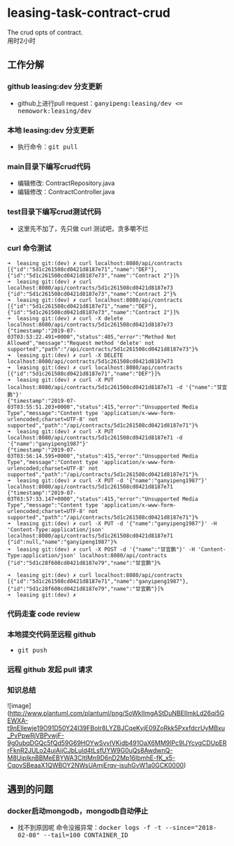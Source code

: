 # leasing-task-contract-crud

The crud opts of contract.<br/>
用时2小时

## 工作分解

### github leasing:dev 分支更新
* github上进行pull request：<kbd>ganyipeng:leasing/dev <= nemowork:leasing/dev</kbd>

### 本地 leasing:dev 分支更新
* 执行命令：<kbd>git pull</kbd>

### main目录下编写crud代码
* 编辑修改: ContractRepository.java
* 编辑修改：ContractController.java

### test目录下编写crud测试代码
* 这里先不加了，先只做 curl 测试吧，贪多嚼不烂

### curl 命令测试
```
➜  leasing git:(dev) ✗ curl localhost:8080/api/contracts
[{"id":"5d1c261508cd0421d8187e71","name":"DEF"},{"id":"5d1c261508cd0421d8187e73","name":"Contract 2"}]%                                                    
➜  leasing git:(dev) ✗ curl localhost:8080/api/contracts/5d1c261508cd0421d8187e73
{"id":"5d1c261508cd0421d8187e73","name":"Contract 2"}%                                                                                                     
➜  leasing git:(dev) ✗ curl localhost:8080/api/contracts                         
[{"id":"5d1c261508cd0421d8187e71","name":"DEF"},{"id":"5d1c261508cd0421d8187e73","name":"Contract 2"}]%                                                    
➜  leasing git:(dev) ✗ curl -X delete localhost:8080/api/contracts/5d1c261508cd0421d8187e73
{"timestamp":"2019-07-03T03:53:22.491+0000","status":405,"error":"Method Not Allowed","message":"Request method 'delete' not supported","path":"/api/contracts/5d1c261508cd0421d8187e73"}%                                                                                                                            
➜  leasing git:(dev) ✗ curl -X DELETE localhost:8080/api/contracts/5d1c261508cd0421d8187e73
➜  leasing git:(dev) ✗ curl localhost:8080/api/contracts                                   
[{"id":"5d1c261508cd0421d8187e71","name":"DEF"}]%                                                                                                          
➜  leasing git:(dev) ✗ curl -X PUT localhost:8080/api/contracts/5d1c261508cd0421d8187e71 -d '{"name":"甘宜鹏"}'
{"timestamp":"2019-07-03T03:55:51.203+0000","status":415,"error":"Unsupported Media Type","message":"Content type 'application/x-www-form-urlencoded;charset=UTF-8' not supported","path":"/api/contracts/5d1c261508cd0421d8187e71"}%                                                                                 
➜  leasing git:(dev) ✗ curl -X PUT localhost:8080/api/contracts/5d1c261508cd0421d8187e71 -d '{"name":"ganyipeng1987"}'
{"timestamp":"2019-07-03T03:56:14.595+0000","status":415,"error":"Unsupported Media Type","message":"Content type 'application/x-www-form-urlencoded;charset=UTF-8' not supported","path":"/api/contracts/5d1c261508cd0421d8187e71"}%                                                                                 
➜  leasing git:(dev) ✗ curl -X PUT -d '{"name":"ganyipeng1987"}' localhost:8080/api/contracts/5d1c261508cd0421d8187e71
{"timestamp":"2019-07-03T03:57:33.147+0000","status":415,"error":"Unsupported Media Type","message":"Content type 'application/x-www-form-urlencoded;charset=UTF-8' not supported","path":"/api/contracts/5d1c261508cd0421d8187e71"}%                                                                                 
➜  leasing git:(dev) ✗ curl -X PUT -d '{"name":"ganyipeng1987"}' -H 'Content-Type:application/json' localhost:8080/api/contracts/5d1c261508cd0421d8187e71
{"id":null,"name":"ganyipeng1987"}%                                                                                                                        
➜  leasing git:(dev) ✗ curl -X POST -d '{"name":"甘宜鹏"}' -H 'Content-Type:application/json' localhost:8080/api/contracts   
{"id":"5d1c28f608cd0421d8187e79","name":"甘宜鹏"}%  

➜  leasing git:(dev) ✗ curl localhost:8080/api/contracts
[{"id":"5d1c261508cd0421d8187e71","name":"ganyipeng1987"},{"id":"5d1c28f608cd0421d8187e79","name":"甘宜鹏"}]% 
➜  leasing git:(dev) ✗ 
```

### 代码走查 code review

### 本地提交代码至远程 github

* <kbd>git push</kbd>

### 远程 github 发起 pull 请求

### 知识总结
![image]
(http://www.plantuml.com/plantuml/png/SoWkIImgAStDuNBEIImkLd26qi5GEWXA-t9nEIlewje19O91D50Y24I39FBoIr8LYZBJCqeKyjE09ZoRkk5PxxfdcrUyMBxu_PvPpwRjVBPvwjF-9g0ubqDGQc5fQd59G69HOYwSvvIVKidb491OaX6MM9IPc9IJYcvgCDUpERrFknR2JULo24ujAijCJbLuld4tLsfUYW9G0uQs8AwdwnQ-M8UipIknBBMeEBYWA3CltIMn9D6nD2Mp16IbmhE-fK_x5-CqovSBeaaX1QWBOY2NWsUAmjErqv-jsuhGvW1a0GCK0000)

## 遇到的问题

### docker启动mongodb，mongodb自动停止

* 找不到原因呢
命令没报异常：<kbd>docker logs -f -t --since="2018-02-08" --tail=100 CONTAINER_ID</kbd>
